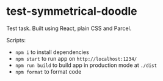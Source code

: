 # test-symmetrical-doodle

Test task. Built using React, plain CSS and Parcel.

Scripts:
- `npm i` to install dependencies
- `npm start` to run app on `http://localhost:1234/`
- `npm run build` to build app in production mode at `./dist`
- `npm format` to format code

